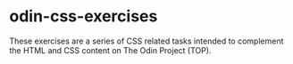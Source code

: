 # odin-css-exercises
These exercises are a series of CSS related tasks intended to complement the HTML and CSS content on The Odin Project (TOP).
